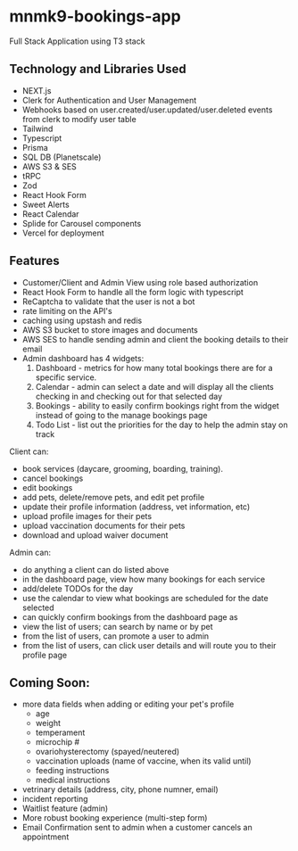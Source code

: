 # mnmk9-bookings-app
Full Stack Application using T3 stack 

## Technology and Libraries Used
- NEXT.js
- Clerk for Authentication and User Management
- Webhooks based on user.created/user.updated/user.deleted events from clerk to modify user table 
- Tailwind
- Typescript
- Prisma
- SQL DB (Planetscale)
- AWS S3 & SES
- tRPC 
- Zod
- React Hook Form
- Sweet Alerts
- React Calendar 
- Splide for Carousel components
- Vercel for deployment

## Features
- Customer/Client and Admin View using role based authorization
- React Hook Form to handle all the form logic with typescript
- ReCaptcha to validate that the user is not a bot
- rate limiting on the API's 
- caching using upstash and redis
- AWS S3 bucket to store images and documents
- AWS SES to handle sending admin and client the booking details to their email
- Admin dashboard has 4 widgets: 
  1. Dashboard - metrics for how many total bookings there are for a specific service. 
  2. Calendar - admin can select a date and will display all the clients checking in and checking out for that selected day
  3. Bookings - ability to easily confirm bookings right from the widget instead of going to the manage bookings page
  4. Todo List - list out the priorities for the day to help the admin stay on track

Client can:
- book services (daycare, grooming, boarding, training).
- cancel bookings
- edit bookings
- add pets, delete/remove pets, and edit pet profile
- update their profile information (address, vet information, etc)
- upload profile images for their pets
- upload vaccination documents for their pets
- download and upload waiver document

Admin can:
- do anything a client can do listed above
- in the dashboard page, view how many bookings for each service
- add/delete TODOs for the day
- use the calendar to view what bookings are scheduled for the date selected
- can quickly confirm bookings from the dashboard page as
- view the list of users; can search by name or by pet
- from the list of users, can promote a user to admin
- from the list of users, can click user details and will route you to their profile page

## Coming Soon:
- more data fields when adding or editing your pet's profile
  - age
  - weight
  - temperament
  - microchip #
  - ovariohysterectomy (spayed/neutered)
  - vaccination uploads (name of vaccine, when its valid until)
  - feeding instructions
  - medical instructions
 - vetrinary details (address, city, phone numner, email)
 - incident reporting
 - Waitlist feature (admin)
 - More robust booking experience (multi-step form)
 - Email Confirmation sent to admin when a customer cancels an appointment
